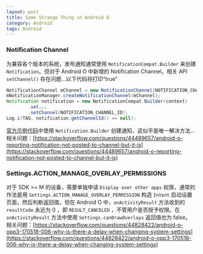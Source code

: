 ```yaml
---
layout: post
title: Some Strange Thing in Android O
category: Android
tags: Android
---
```


### Notification Channel
为兼容各个版本的系统，发布通知通常使用 `NotificationCompat.Builder` 来创建 `Notification`。但对于 Android O 中新增的 Notification Channel，相关 API `setChannel()` 存在问题...以下代码将打印“true”
```java
NotificationChannel mChannel = new NotificationChannel(NOTIFICATION_CHANNEL_ID, NOTIFICATION_CHANNEL_NAME, NotificationManagerCompat.IMPORTANCE_LOW);
mNotificationManager.createNotificationChannel(mChannel);
Notification notification = new NotificationCompat.Builder(context)
        .set...
        .setChannel(NOTIFICATION_CHANNEL_ID);
Log.i(TAG, notification.getChannelId() == null);
```
[官方示例代码](https://github.com/googlesamples/android-NotificationChannels)中使用 `Notification.Builder` 创建通知，这似乎是唯一解决方法...     
相关问题：[https://stackoverflow.com/questions/44489657/android-o-reporting-notification-not-posted-to-channel-but-it-is](https://stackoverflow.com/questions/44489657/android-o-reporting-notification-not-posted-to-channel-but-it-is)

### Settings.ACTION_MANAGE_OVERLAY_PERMISSIONS
对于 SDK >= M 的设备，需要单独申请 `Display over other apps` 权限，通常的作法是用 `Settings.ACTION_MANAGE_OVERLAY_PERMISSION` 构造 `Intent` 启动设置页面，然后判断返回值。但在 Android O 中，`onActivityResult` 方法收到的 `resultCode` 永远为 0 ，即 `RESULT_CANCELED` ，不管用户是否授予权限。在 `onActivityResult` 方法中使用 `Settings.canDrawOverlays` 返回值也为 false。    
相关问题：[https://stackoverflow.com/questions/44828422/android-o-opp3-170518-006-why-is-there-a-delay-when-changing-system-settings](https://stackoverflow.com/questions/44828422/android-o-opp3-170518-006-why-is-there-a-delay-when-changing-system-settings)